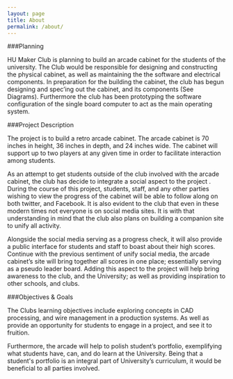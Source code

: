 ```yaml
---
layout: page
title: About
permalink: /about/
---
```


###Planning

HU Maker Club is planning to build an arcade cabinet for the students of the university. The Club would be responsible for designing and constructing the physical cabinet, as well as maintaining the the software and electrical components. In preparation for the building the cabinet, the club has begun designing and spec’ing out the cabinet, and its components (See Diagrams). Furthermore the club has been prototyping the software configuration of the single board computer to act as the main operating system.

###Project Description

The project is to build a retro arcade cabinet. The arcade cabinet is 70 inches in height, 36 inches in depth, and 24 inches wide. The cabinet will support up to two players at any given time in order to facilitate interaction among students.

As an attempt to get students outside of the club involved with the arcade cabinet, the club has decide to integrate a social aspect to the project . During the course of this project, students, staff, and any other parties wishing to view the progress of the cabinet will be able to follow along on both twitter, and Facebook. It is also evident to the club that even in these modern times not everyone is on social media sites. It is with that understanding in mind that the club also plans on building a companion site to unify all activity.

Alongside the social media serving as a progress check, it will also provide a public interface for students and staff to boast about their high scores. Continue with the previous sentiment of unify social media, the arcade cabinet’s site will bring together all scores in one place; essentially serving as a pseudo leader board. Adding this aspect to the project will help bring awareness to the club, and the University; as well as providing inspiration to other schools, and clubs.



###Objectives & Goals

The Clubs learning objectives include exploring concepts in CAD processing, and  wire management in a production systems. As well as provide an opportunity for students to engage in a project, and see it to fruition.

Furthermore, the arcade will help to polish student’s portfolio, exemplifying  what students have, can, and do learn at the University. Being that a student's portfolio is an integral part of University’s curriculum, it would be beneficial to all parties involved.
